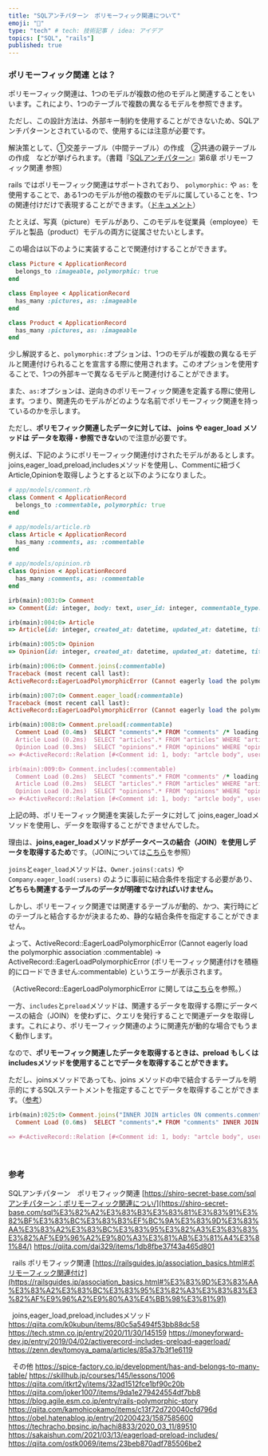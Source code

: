 ```yaml
---
title: "SQLアンチパターン　ポリモーフィック関連について"
emoji: "🌟"
type: "tech" # tech: 技術記事 / idea: アイデア
topics: ["SQL", "rails"]
published: true
---
```


### ポリモーフィック関連 とは？

ポリモーフィック関連は、1つのモデルが複数の他のモデルと関連することをいいます。これにより、1つのテーブルで複数の異なるモデルを参照できます。

ただし、この設計方法は、外部キー制約を使用することができないため、SQLアンチパターンとされているので、使用するには注意が必要です。

解決策として、①交差テーブル（中間テーブル）の作成　②共通の親テーブルの作成　などが挙げられます。（書籍『[SQLアンチパターン](https://www.amazon.co.jp/SQL%E3%82%A2%E3%83%B3%E3%83%81%E3%83%91%E3%82%BF%E3%83%BC%E3%83%B3-Bill-Karwin/dp/4873115892)』第6章 ポリモーフィック関連 参照）

rails ではポリモーフィック関連はサポートされており、 `polymorphic:` や `as:` を使用することで、ある1つのモデルが他の複数のモデルに属していることを、1つの関連付けだけで表現することができます。（[ドキュメント](https://railsguides.jp/association_basics.html#%E3%83%9D%E3%83%AA%E3%83%A2%E3%83%BC%E3%83%95%E3%82%A3%E3%83%83%E3%82%AF%E9%96%A2%E9%80%A3%E4%BB%98%E3%81%91)）

たとえば、写真（picture）モデルがあり、このモデルを従業員（employee）モデルと製品（product）モデルの両方に従属させたいとします。

この場合は以下のように実装することで関連付けすることができます。

```ruby
class Picture < ApplicationRecord
  belongs_to :imageable, polymorphic: true
end

class Employee < ApplicationRecord
  has_many :pictures, as: :imageable
end

class Product < ApplicationRecord
  has_many :pictures, as: :imageable
end
```

少し解説すると、`polymorphic:`オプションは、1つのモデルが複数の異なるモデルと関連付けられることを宣言する際に使用されます。このオプションを使用することで、1つの外部キーで異なるモデルと関連付けることができます。

また、`as:`オプションは、逆向きのポリモーフィック関連を定義する際に使用します。つまり、関連先のモデルがどのような名前でポリモーフィック関連を持っているのかを示します。

ただし、**ポリモフィック関連したデータに対しては、 joins や eager_load メソッドは データを取得・参照できない**ので注意が必要です。

例えば、下記のようにポリモーフィック関連付けされたモデルがあるとします。joins,eager_load,preload,includesメソッドを使用し、Commentに紐づくArticle,Opinionを取得しようとすると以下のようになりました。

```ruby
# app/models/comment.rb
class Comment < ApplicationRecord
  belongs_to :commentable, polymorphic: true
end

# app/models/article.rb
class Article < ApplicationRecord
  has_many :comments, as: :commentable
end

# app/models/opinion.rb
class Opinion < ApplicationRecord
  has_many :comments, as: :commentable
end

irb(main):003:0> Comment
=> Comment(id: integer, body: text, user_id: integer, commentable_type: string, commentable_id: integer, created_at: datetime, updated_at: datetime)

irb(main):004:0> Article
=> Article(id: integer, created_at: datetime, updated_at: datetime, title: string, body: text)

irb(main):005:0> Opinion
=> Opinion(id: integer, created_at: datetime, updated_at: datetime, title: string, body: text, user_id: integer, clip_id: integer)

irb(main):006:0> Comment.joins(:commentable)
Traceback (most recent call last):
ActiveRecord::EagerLoadPolymorphicError (Cannot eagerly load the polymorphic association :commentable)

irb(main):007:0> Comment.eager_load(:commentable)
Traceback (most recent call last):
ActiveRecord::EagerLoadPolymorphicError (Cannot eagerly load the polymorphic association :commentable)

irb(main):008:0> Comment.preload(:commentable)
  Comment Load (0.4ms)  SELECT "comments".* FROM "comments" /* loading for inspect */ LIMIT ?  [["LIMIT", 11]]
  Article Load (0.2ms)  SELECT "articles".* FROM "articles" WHERE "articles"."id" = ?  [["id", 1]]
  Opinion Load (0.3ms)  SELECT "opinions".* FROM "opinions" WHERE "opinions"."id" = ?  [["id", 1]]
=> #<ActiveRecord::Relation [#<Comment id: 1, body: "artcle body", user_id: 1, commentable_type: "Article", commentable_id: 1, created_at: "2023-08-05 23:03:27.417240000 +0000", updated_at: "2023-08-05 23:03:27.417240000 +0000">, #<Comment id: 2, body: "opinion body", user_id: 1, commentable_type: "Opinion", commentable_id: 1, created_at: "2023-08-06 00:00:02.851373000 +0000", updated_at: "2023-08-06 00:00:02.851373000 +0000">]>

irb(main):009:0> Comment.includes(:commentable)
  Comment Load (0.2ms)  SELECT "comments".* FROM "comments" /* loading for inspect */ LIMIT ?  [["LIMIT", 11]]
  Article Load (0.2ms)  SELECT "articles".* FROM "articles" WHERE "articles"."id" = ?  [["id", 1]]
  Opinion Load (0.2ms)  SELECT "opinions".* FROM "opinions" WHERE "opinions"."id" = ?  [["id", 1]]
=> #<ActiveRecord::Relation [#<Comment id: 1, body: "artcle body", user_id: 1, commentable_type: "Article", commentable_id: 1, created_at: "2023-08-05 23:03:27.417240000 +0000", updated_at: "2023-08-05 23:03:27.417240000 +0000">, #<Comment id: 2, body: "opinion body", user_id: 1, commentable_type: "Opinion", commentable_id: 1, created_at: "2023-08-06 00:00:02.851373000 +0000", updated_at: "2023-08-06 00:00:02.851373000 +0000">]>
```

上記の時、ポリモーフィック関連を実装したデータに対して joins,eager_loadメソッドを使用し、データを取得することができませんでした。

理由は、**joins,eager_loadメソッドがデータベースの結合（JOIN）を使用しデータを取得するため**です。（JOINについては[こちら](https://www.sejuku.net/blog/73650)を参照）

`joins`と`eager_load`メソッドは、`Owner.joins(:cats)` や `Company.eager_load(:users)` のように事前に結合条件を指定する必要があり、**どちらも関連するテーブルのデータが明確でなければいけません。**

しかし、ポリモーフィック関連では関連するテーブルが動的、かつ、実行時にどのテーブルと結合するかが決まるため、静的な結合条件を指定することができません。

よって、ActiveRecord::EagerLoadPolymorphicError (Cannot eagerly load the polymorphic association :commentable) → ActiveRecord::EagerLoadPolymorphicError (ポリモーフィック関連付けを積極的にロードできません:commentable) というエラーが表示されます。

（ActiveRecord::EagerLoadPolymorphicError に関しては[こちら](https://api.rubyonrails.org/v5.1/classes/ActiveRecord/EagerLoadPolymorphicError.html)を参照。）

一方、`includes`と`preload`メソッドは、関連するデータを取得する際にデータベースの結合（JOIN）を使わずに、クエリを発行することで関連データを取得します。これにより、ポリモーフィック関連のように関連先が動的な場合でもうまく動作します。

なので、**ポリモーフィック関連したデータを取得するときは、preload もしくは includesメソッドを使用することでデータを取得することができます。**

ただし、joinsメソッドであっても、joins メソッドの中で結合するテーブルを明示的にするSQLステートメントを指定することでデータを取得することができます。（[参考](https://whatraghulearned.wordpress.com/2018/07/10/activerecordeagerloadpolymorphicerror-cannot-eagerly-load-the-polymorphic-association/)）

```ruby
irb(main):025:0> Comment.joins("INNER JOIN articles ON comments.commentable_id = articles.id AND comments.commentable_type = 'Article'")
  Comment Load (0.6ms)  SELECT "comments".* FROM "comments" INNER JOIN articles ON comments.commentable_id = articles.id AND comments.commentable_type = 'Article' /* loading for inspect */ LIMIT ?  [["LIMIT", 11]]

=> #<ActiveRecord::Relation [#<Comment id: 1, body: "artcle body", user_id: 1, commentable_type: "Article", commentable_id: 1, created_at: "2023-08-05 23:03:27.417240000 +0000", updated_at: "2023-08-05 23:03:27.417240000 +0000">]>
```


&nbsp;
### 参考
SQLアンチパターン　ポリモフィック関連
[https://shiro-secret-base.com/sqlアンチパターン：ポリモーフィック関連につい/](https://shiro-secret-base.com/sql%E3%82%A2%E3%83%B3%E3%83%81%E3%83%91%E3%82%BF%E3%83%BC%E3%83%B3%EF%BC%9A%E3%83%9D%E3%83%AA%E3%83%A2%E3%83%BC%E3%83%95%E3%82%A3%E3%83%83%E3%82%AF%E9%96%A2%E9%80%A3%E3%81%AB%E3%81%A4%E3%81%84/)
<https://qiita.com/dai329/items/1db8fbe37f43a465d801>

&nbsp;
rails ポリモフィック関連
[https://railsguides.jp/association_basics.html#ポリモーフィック関連付け](https://railsguides.jp/association_basics.html#%E3%83%9D%E3%83%AA%E3%83%A2%E3%83%BC%E3%83%95%E3%82%A3%E3%83%83%E3%82%AF%E9%96%A2%E9%80%A3%E4%BB%98%E3%81%91)

&nbsp;
joins,eager_load,preload,includesメソッド
<https://qiita.com/k0kubun/items/80c5a5494f53bb88dc58>
<https://tech.stmn.co.jp/entry/2020/11/30/145159>
<https://moneyforward-dev.jp/entry/2019/04/02/activerecord-includes-preload-eagerload/>
<https://zenn.dev/tomoya_pama/articles/85a37b3f1e6119>

&nbsp;
その他
<https://spice-factory.co.jp/development/has-and-belongs-to-many-table/>
<https://skillhub.jp/courses/145/lessons/1006>
<https://qiita.com/itkrt2y/items/32ad1512fce1bf90c20b>
<https://qiita.com/joker1007/items/9da1e279424554df7bb8>
<https://blog.agile.esm.co.jp/entry/rails-polymorphic-story>
<https://qiita.com/kamohicokamo/items/c13f72d720040cfd796d>
<https://obel.hatenablog.jp/entry/20200423/1587585600>
<https://techracho.bpsinc.jp/hachi8833/2020_03_11/89510>
<https://sakaishun.com/2021/03/13/eagerload-preload-includes/>
<https://qiita.com/ostk0069/items/23beb870adf785506be2>
